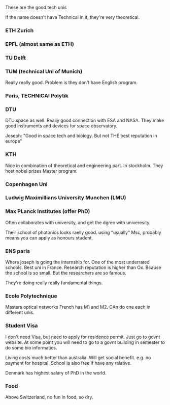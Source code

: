These are the good tech unis

If the name doesn't have Technical in it, they're very theoretical. 
### ETH Zurich

### EPFL (almost same as ETH)

### TU Delft

### TUM (technical Uni of Munich)
Really really good. Problem is they don't have English program. 

### Paris, TECHNICAl Polytik

### DTU
DTU space as well. 
Really good connection with ESA and NASA. 
They make good instruments and devices for space observatory. 

Joseph: "Good in space tech and biology. But not THE best reputation in europe"
### KTH
Nice in combination of theoretical and engineering part.
In stockholm. They host nobel prizes
Master program. 

### Copenhagen Uni

### Ludwig Maximillians University Munchen (LMU)

### Max PLanck Institutes (offer PhD)
Often collaborates with university, and get the dgree with univeresity. 

Their school of photonics looks raelly good. 
using "usually" Msc, probably means you can apply as honours student. 

### ENS paris 
Where joseph is going the internship for. 
One of the most underrated schools. Best uni in France. Research reputation is higher than Ox. 
Bcause the school is so small. But the researchers are so famous. 

They're doing really really fundamental things. 

### Ecole Polytechnique
Masters optical networks
French has M1 and M2. CAn do one each in different unis. 

### Student Visa
I don't need Visa, but need to apply for residence permit. 
Just go to govnt website. 
At some point you will need to go to a govnt building in semester to do some bio informatics. 

Living costs much better than australia. 
Will get social benefit. e.g. no payment for hospital. 
School is also free if have any relative. 

Denmark has highest salary of PhD in the world. 

### Food
Above Switzerland, no fun in food, so dry. 
